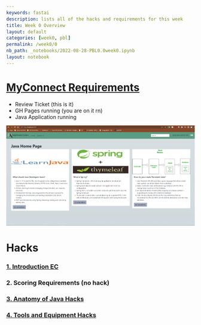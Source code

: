 ```yaml
---
keywords: fastai
description: lists all of the hacks and requirements for this week
title: Week 0 Overview
layout: default
categories: [week0, pbl]
permalink: /week0/0
nb_path: _notebooks/2022-08-28-PBL0.0week0.ipynb
layout: notebook
---
```


<!--
#################################################
### THIS FILE WAS AUTOGENERATED! DO NOT EDIT! ###
#################################################
# file to edit: _notebooks/2022-08-28-PBL0.0week0.ipynb
-->

<div class="container" id="notebook-container">
        
<div class="cell border-box-sizing text_cell rendered"><div class="inner_cell">
<div class="text_cell_render border-box-sizing rendered_html">
<h1 id="MyConnect-Requirements"><a href="https://poway.instructure.com/courses/127262/assignments/2206681">MyConnect Requirements</a><a class="anchor-link" href="#MyConnect-Requirements"> </a></h1><ul>
<li>Review Ticket (this is it)</li>
<li>GH Pages running (you are on it rn)</li>
<li>Java Application running</li>
</ul>
<p><img src="https://raw.githubusercontent.com/SlimeyTurtles/VSCODE/master/images/week0/runningJava.png" alt="screenshot of java project running"></p>

</div>
</div>
</div>
<div class="cell border-box-sizing text_cell rendered"><div class="inner_cell">
<div class="text_cell_render border-box-sizing rendered_html">
<h1 id="Hacks">Hacks<a class="anchor-link" href="#Hacks"> </a></h1><h3 id="1.-Introduction-EC"><a href="https://slimeyturtles.github.io/VSCODE/week0/1">1. Introduction EC</a><a class="anchor-link" href="#1.-Introduction-EC"> </a></h3><h3 id="2.-Scoring-Requirements-(no-hack)">2. Scoring Requirements (no hack)<a class="anchor-link" href="#2.-Scoring-Requirements-(no-hack)"> </a></h3><h3 id="3.-Anatomy-of-Java-Hacks"><a href="https://slimeyturtles.github.io/VSCODE/week0/3">3. Anatomy of Java Hacks</a><a class="anchor-link" href="#3.-Anatomy-of-Java-Hacks"> </a></h3><h3 id="4.-Tools-and-Equipment-Hacks"><a href="https://slimeyturtles.github.io/VSCODE/week0/4">4. Tools and Equipment Hacks</a><a class="anchor-link" href="#4.-Tools-and-Equipment-Hacks"> </a></h3>
</div>
</div>
</div>
</div>
 

